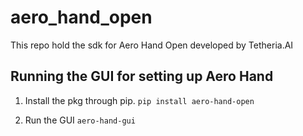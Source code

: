 # aero_hand_open
This repo hold the sdk for Aero Hand Open developed by Tetheria.AI


## Running the GUI for setting up Aero Hand

1. Install the pkg through pip.
`pip install aero-hand-open`

2. Run the GUI
`aero-hand-gui`